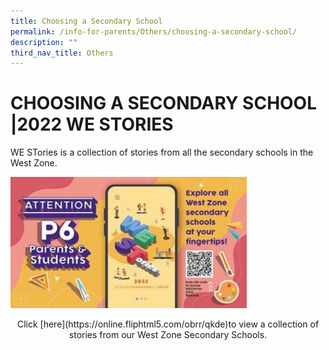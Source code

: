 ```yaml
---
title: Choosing a Secondary School
permalink: /info-for-parents/Others/choosing-a-secondary-school/
description: ""
third_nav_title: Others
---
```

# CHOOSING A SECONDARY SCHOOL |2022 WE STORIES

WE STories is a collection of stories from all the secondary schools in the West Zone.

<img src="/images/p6%20westories1.jpeg" style="width:75%"><br>

<center>Click [here](https://online.fliphtml5.com/obrr/qkde)to view a collection of stories from our West Zone Secondary Schools.</center>